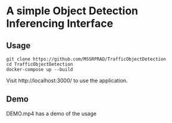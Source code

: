 # A simple Object Detection Inferencing Interface

## Usage

```
git clone https://github.com/MSSRPRAD/TrafficObjectDetection
cd TrafficObjectDetection
docker-compose up --build
```

Visit http://localhost:3000/ to use the application.

## Demo
DEMO.mp4 has a demo of the usage
